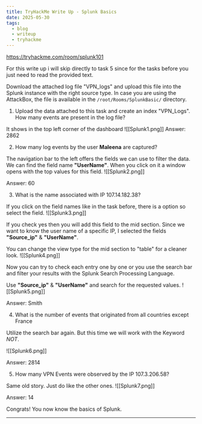 ```yaml
---
title: TryHackMe Write Up - Splunk Basics
date: 2025-05-30
tags:
  - blog
  - writeup
  - tryhackme
---
```


https://tryhackme.com/room/splunk101

For this write up i will skip directly to task 5 since for the tasks before you just need to read the provided text.

Download the attached log file "VPN_logs" and upload this file into the Splunk instance with the right source type.
In case you are using the AttackBox, the file is available in the `/root/Rooms/SplunkBasic/` directory.

1. Upload the data attached to this task and create an index "VPN_Logs". How many events are present in the log file?

It shows in the top left corner of the dashboard
![[Splunk1.png]]
Answer: 2862

2. How many log events by the user **Maleena** are captured?

The navigation bar to the left offers the fields we can use to filter the data. We can find the field name **"UserName"**. When you click on it a window opens with the top values for this field.
![[Splunk2.png]]

Answer: 60

3. What is the name associated with IP 107.14.182.38?

If you click on the field names like in the task before, there is a option so select the field.
![[Splunk3.png]]

If you check yes then you will add this field to the mid section. Since we want to know the user name of a specific IP, I selected the fields **"Source_ip"** & **"UserName"**.

You can change the view type for the mid section to "table" for a cleaner look.
![[Splunk4.png]]

Now you can try to check each entry one by one or you use the search bar and filter your results with the Splunk Search Processing Language.

Use **"Source_ip"** & **"UserName"** and search for the requested values.
![[Splunk5.png]]

Answer: Smith

4. What is the number of events that originated from all countries except France

Utilize the search bar again. But this time we will work with the Keyword *NOT*.

![[Splunk6.png]]

Answer: 2814

5. How many VPN Events were observed by the IP 107.3.206.58?

Same old story. Just do like the other ones.
![[Splunk7.png]]

Answer: 14

Congrats! You now know the basics of Splunk. 

---
